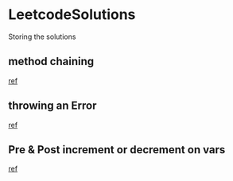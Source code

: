 # LeetcodeSolutions

Storing the solutions

## method chaining

[ref](https://www.geeksforgeeks.org/method-chaining-in-javascript/)

## throwing an Error

[ref](https://developer.mozilla.org/en-US/docs/Web/JavaScript/Reference/Statements/throw)

## Pre & Post increment or decrement on vars

[ref](https://www.shecodes.io/athena/119932-how-to-use-pre-and-post-increment-in-javascript#:~:text=In%20both%20cases%2C%20the%20variable,value%20after%20it%20is%20used.)
